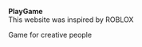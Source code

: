 
<tittle><strong>PlayGame</strong></tittle><br>
This website was inspired by ROBLOX
<p>Game for creative people</p>

